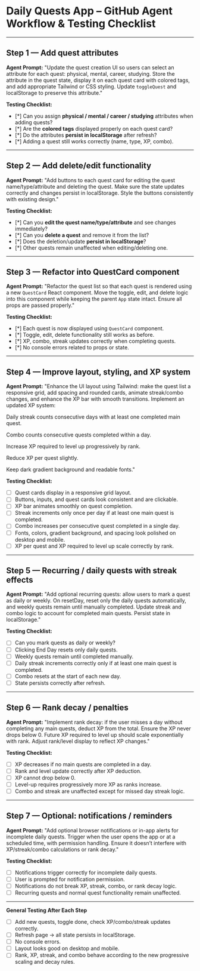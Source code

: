 # Daily Quests App – GitHub Agent Workflow & Testing Checklist

---

## Step 1 — Add quest attributes

**Agent Prompt:**
"Update the quest creation UI so users can select an attribute for each quest: physical, mental, career, studying. Store the attribute in the quest state, display it on each quest card with colored tags, and add appropriate Tailwind or CSS styling. Update `toggleQuest` and localStorage to preserve this attribute."

**Testing Checklist:**

* [*] Can you assign **physical / mental / career / studying** attributes when adding quests?
* [*] Are the **colored tags** displayed properly on each quest card?
* [*] Do the attributes **persist in localStorage** after refresh?
* [*] Adding a quest still works correctly (name, type, XP, combo).

---

## Step 2 — Add delete/edit functionality

**Agent Prompt:**
"Add buttons to each quest card for editing the quest name/type/attribute and deleting the quest. Make sure the state updates correctly and changes persist in localStorage. Style the buttons consistently with existing design."

**Testing Checklist:**

* [*] Can you **edit the quest name/type/attribute** and see changes immediately?
* [*] Can you **delete a quest** and remove it from the list?
* [*] Does the deletion/update **persist in localStorage**?
* [*] Other quests remain unaffected when editing/deleting one.

---

## Step 3 — Refactor into QuestCard component

**Agent Prompt:**
"Refactor the quest list so that each quest is rendered using a new `QuestCard` React component. Move the toggle, edit, and delete logic into this component while keeping the parent `App` state intact. Ensure all props are passed properly."

**Testing Checklist:**

* [*] Each quest is now displayed using `QuestCard` component.
* [*] Toggle, edit, delete functionality still works as before.
* [*] XP, combo, streak updates correctly when completing quests.
* [*] No console errors related to props or state.

---

## Step 4 — Improve layout, styling, and XP system

**Agent Prompt:**
"Enhance the UI layout using Tailwind: make the quest list a responsive grid, add spacing and rounded cards, animate streak/combo changes, and enhance the XP bar with smooth transitions. Implement an updated XP system:

Daily streak counts consecutive days with at least one completed main quest.

Combo counts consecutive quests completed within a day.

Increase XP required to level up progressively by rank.

Reduce XP per quest slightly.

Keep dark gradient background and readable fonts."

**Testing Checklist:**

* [ ] Quest cards display in a responsive grid layout.
* [ ] Buttons, inputs, and quest cards look consistent and are clickable.
* [ ] XP bar animates smoothly on quest completion.
* [ ] Streak increments only once per day if at least one main quest is completed.
* [ ] Combo increases per consecutive quest completed in a single day.
* [ ] Fonts, colors, gradient background, and spacing look polished on desktop and mobile.
* [ ] XP per quest and XP required to level up scale correctly by rank.

---

## Step 5 — Recurring / daily quests with streak effects

**Agent Prompt:**
"Add optional recurring quests: allow users to mark a quest as daily or weekly. On resetDay, reset only the daily quests automatically, and weekly quests remain until manually completed. Update streak and combo logic to account for completed main quests. Persist state in localStorage."

**Testing Checklist:**

* [ ] Can you mark quests as daily or weekly?
* [ ] Clicking End Day resets only daily quests.
* [ ] Weekly quests remain until completed manually.
* [ ] Daily streak increments correctly only if at least one main quest is completed.
* [ ] Combo resets at the start of each new day.
* [ ] State persists correctly after refresh.

---

## Step 6 — Rank decay / penalties

**Agent Prompt:**
"Implement rank decay: if the user misses a day without completing any main quests, deduct XP from the total. Ensure the XP never drops below 0. Future XP required to level up should scale exponentially with rank. Adjust rank/level display to reflect XP changes."

**Testing Checklist:**

* [ ] XP decreases if no main quests are completed in a day.
* [ ] Rank and level update correctly after XP deduction.
* [ ] XP cannot drop below 0.
* [ ] Level-up requires progressively more XP as ranks increase.
* [ ] Combo and streak are unaffected except for missed day streak logic.

---

## Step 7 — Optional: notifications / reminders

**Agent Prompt:**
"Add optional browser notifications or in-app alerts for incomplete daily quests. Trigger when the user opens the app or at a scheduled time, with permission handling. Ensure it doesn’t interfere with XP/streak/combo calculations or rank decay."

**Testing Checklist:**

* [ ] Notifications trigger correctly for incomplete daily quests.
* [ ] User is prompted for notification permission.
* [ ] Notifications do not break XP, streak, combo, or rank decay logic.
* [ ] Recurring quests and normal quest functionality remain unaffected.

---

**General Testing After Each Step**

* [ ] Add new quests, toggle done, check XP/combo/streak updates correctly.
* [ ] Refresh page → all state persists in localStorage.
* [ ] No console errors.
* [ ] Layout looks good on desktop and mobile.
* [ ] Rank, XP, streak, and combo behave according to the new progressive scaling and decay rules.